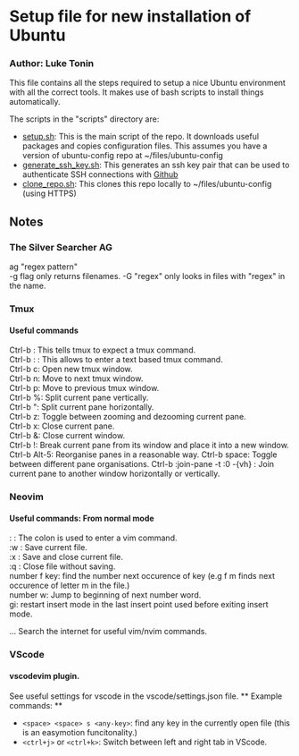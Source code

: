 # Setup file for new installation of Ubuntu

### Author: Luke Tonin

This file contains all the steps required to setup a nice Ubuntu environment with all the correct tools.
It makes use of bash scripts to install things automatically.

The scripts in the "scripts" directory are:
- [setup.sh](scripts/setup.sh): This is the main script of the repo. It downloads useful packages and copies configuration files. This assumes you have a version of ubuntu-config repo at ~/files/ubuntu-config
- [generate_ssh_key.sh](scripts/generate_ssh_key.sh): This generates an ssh key pair that can be used to authenticate SSH connections with [Github](https://docs.github.com/en/authentication/connecting-to-github-with-ssh/generating-a-new-ssh-key-and-adding-it-to-the-ssh-agent)
- [clone_repo.sh](scripts/clone_repo.sh): This clones this repo locally to ~/files/ubuntu-config (using HTTPS)

## Notes

### The Silver Searcher AG
ag "regex pattern"  
-g flag only returns filenames.
-G "regex" only looks in files with "regex" in the name.

### Tmux

#### Useful commands
Ctrl-b : This tells tmux to expect a tmux command.  
Ctrl-b : : This allows to enter a text based tmux command.  
Ctrl-b c: Open new tmux window.  
Ctrl-b n: Move to next tmux window.  
Ctrl-b p: Move to previous tmux window.  
Ctrl-b %: Split current pane vertically.  
Ctrl-b ": Split current pane horizontally.  
Ctrl-b z: Toggle between zooming and dezooming current pane.  
Ctrl-b x: Close current pane.  
Ctrl-b &: Close current window.  
Ctrl-b !: Break current pane from its window and place it into a new window.  
Ctrl-b Alt-5: Reorganise panes in a reasonable way.
Ctrl-b space: Toggle between different pane organisations.
Ctrl-b :join-pane -t :0 -{vh} : Join current pane to another window horizontally or vertically.

### Neovim
#### Useful commands: From normal mode
: : The colon is used to enter a vim command.   
:w : Save current file.  
:x : Save and close current file.  
:q : Close file without saving.  
number f key: find the number next occurence of key (e.g f m finds next occurence of letter m in the file.)  
number w: Jump to beginning of next number word.  
gi: restart insert mode in the last insert point used before exiting insert mode.  

... Search the internet for useful vim/nvim commands.  

### VScode
#### vscodevim plugin.
See useful settings for vscode in the vscode/settings.json file.
** Example commands: **
- `<space> <space> s <any-key>`: find any key in the currently open file (this is an easymotion funcitonality.)
- `<ctrl+j>` or `<ctrl+k>`: Switch between left and right tab in VScode.